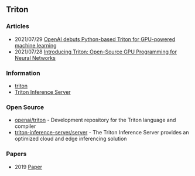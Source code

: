 ## Triton


### Articles
- 2021/07/29 [OpenAI debuts Python-based Triton for GPU-powered machine learning](https://www.infoworld.com/article/3627243/openai-debuts-python-based-triton-for-gpu-powered-machine-learning.html)
- 2021/07/28 [Introducing Triton: Open-Source GPU Programming for Neural Networks](https://openai.com/blog/triton/)


### Information
- [triton](https://openai.com/blog/triton/)
- [Triton Inference Server](https://developer.nvidia.com/nvidia-triton-inference-server)


### Open Source
- [openai/triton](https://github.com/openai/triton) - Development repository for the Triton language and compiler
- [triton-inference-server/server](https://github.com/triton-inference-server/server) - The Triton Inference Server provides an optimized cloud and edge inferencing solution



### Papers
- 2019 [Paper](http://www.eecs.harvard.edu/~htk/publication/2019-mapl-tillet-kung-cox.pdf)





